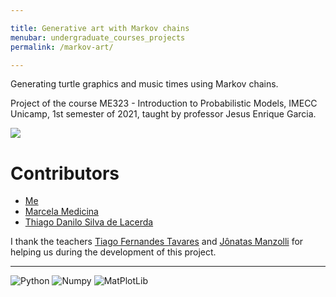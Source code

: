 ```yaml
---

title: Generative art with Markov chains
menubar: undergraduate_courses_projects
permalink: /markov-art/

---
```


Generating turtle graphics and music times using Markov chains. 

Project of the course  ME323 - Introduction to Probabilistic Models, IMECC Unicamp, 1st semester of 2021, taught by professor Jesus Enrique Garcia.

[![](https://img.shields.io/badge/GitHub-100000?style=for-the-badge&logo=github&logoColor=white)](https://github.com/EltonCN/Arte-generativa-com-cadeias-de-Markov)

# Contributors

- [Me](https://eltoncn.github.io/EltonCN/)
- [Marcela Medicina](https://github.com/mmedicina)
- [Thiago Danilo Silva de Lacerda](https://github.com/ThiagoDSL)

I thank the teachers [Tiago Fernandes Tavares](https://github.com/tiagoft) and [Jônatas Manzolli]() for helping us during the development of this project.

---

![Python](https://img.shields.io/badge/Python-3776AB?style=for-the-badge&logo=python&logoColor=white)
![Numpy](https://img.shields.io/badge/Numpy-777BB4?style=for-the-badge&logo=numpy&logoColor=white)
![MatPlotLib](https://img.shields.io/badge/Matplotlib-11557C?style=for-the-badge)
